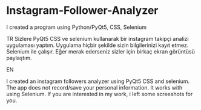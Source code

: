 # Instagram-Follower-Analyzer
I created a program using Python/PyQt5, CSS, Selenium


TR
  Sizlere PyQt5 CSS ve selenium kullanarak bir instagram takipçi analizi uygulaması yaptım. Uygulama hiçbir şekilde sizin bilgilerinizi kayıt etmez. Selenium ile çalışır. Eğer merak ederseniz sizler için birkaç ekran görüntüsü paylaştım.
  
 EN
   
I created an instagram followers analyzer using PyQt5 CSS and selenium. The app does not record/save your personal information. It works with using Selenium. If you are interested in my work, i left some screeshots for you.
   

